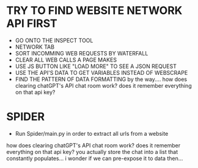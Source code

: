 # TRY TO FIND WEBSITE NETWORK API FIRST 
- GO ONTO THE INSPECT TOOL
- NETWORK TAB
- SORT INCOMMING WEB REQUESTS BY WATERFALL
- CLEAR ALL  WEB CALLS A PAGE MAKES
- USE JS BUTTON LIKE "LOAD MORE" TO SEE A JSON REQUEST
- USE THE API'S DATA TO GET VARIABLES INSTEAD OF WEBSCRAPE
- FIND THE PATTERN OF DATA FORMATTING
by the way.... how does clearing chatGPT's API chat room work? does it remember everything on that api key?

# SPIDER
- Run Spider/main.py in order to extract all urls from a website


 how does clearing chatGPT's API chat room work? does it remember everything on that api key?
 you actually store the chat into a list that constantly populates... i wonder if we can pre-expose it to data then...
